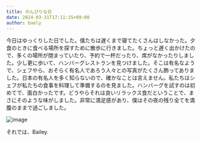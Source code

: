 ```yaml
---
title: のんびりな日
date: 2024-03-31T17:11:15+09:00
author: baely
---
```

今日はゆっくりした日でした。僕たちは遅くまで寝てたくさんはしなかった。夕食のときに食べる場所を探すために散歩に行きました。ちょっと遅く出かけたので、多くの場所が閉まっていたり、予約で一杯だったり、席がなかったりしました。少し更に歩いて、ハンバーグレストランを見つけました。そこは有名なようで、シェフやら、おそらく有名人であろう人々との写真がたくさん飾ってありました。日本の有名人を多く知らないので、確かなことは言えません。私たちはシェフが私たちの食事を料理して準備するのを見ました。ハンバーグを試すのは初めてで、面白かったです。どうやらそれは良いリラックス食だということで、まさにそのような味がしました。非常に満足感があり、僕はその夜の残り全てを満腹のままで過ごしました。

![image](https://github.com/devhou-se/www-jp/assets/5674656/73e223a1-6f79-4520-aee6-03470f7e12ed)

それでは、Bailey.